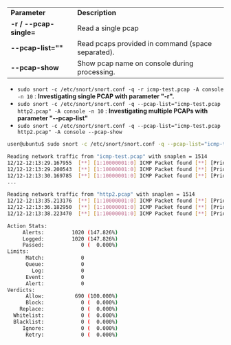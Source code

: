 |                         |                                                   |
| ----------------------- | ------------------------------------------------- |
| **Parameter**           | **Description**                                   |
| **-r / --pcap-single=** | Read a single pcap                                |
| **--pcap-list=""**      | Read pcaps provided in command (space separated). |
| **--pcap-show**         | Show pcap name on console during processing.      |

- `sudo snort -c /etc/snort/snort.conf -q -r icmp-test.pcap -A console -n 10` : **Investigating single PCAP with parameter "-r".**
- `sudo snort -c /etc/snort/snort.conf -q --pcap-list="icmp-test.pcap http2.pcap" -A console -n 10` : **Investigating multiple PCAPs with parameter "--pcap-list"**
- `sudo snort -c /etc/snort/snort.conf -q --pcap-list="icmp-test.pcap http2.pcap" -A console --pcap-show`

```Bash
user@ubuntu$ sudo snort -c /etc/snort/snort.conf -q --pcap-list="icmp-test.pcap http2.pcap" -A console --pcap-show 

Reading network traffic from "icmp-test.pcap" with snaplen = 1514
12/12-12:13:29.167955  [**] [1:10000001:0] ICMP Packet found [**] [Priority: 0] {ICMP} 192.168.175.129 -> 142.250.187.110
12/12-12:13:29.200543  [**] [1:10000001:0] ICMP Packet found [**] [Priority: 0] {ICMP} 142.250.187.110 -> 192.168.175.129
12/12-12:13:30.169785  [**] [1:10000001:0] ICMP Packet found [**] [Priority: 0] {ICMP} 192.168.175.129 -> 142.250.187.110
...

Reading network traffic from "http2.pcap" with snaplen = 1514
12/12-12:13:35.213176  [**] [1:10000001:0] ICMP Packet found [**] [Priority: 0] {ICMP} 142.250.187.110 -> 192.168.175.129
12/12-12:13:36.182950  [**] [1:10000001:0] ICMP Packet found [**] [Priority: 0] {ICMP} 192.168.175.129 -> 142.250.187.110
12/12-12:13:38.223470  [**] [1:10000001:0] ICMP Packet found [**] [Priority: 0] {ICMP} 142.250.187.110 -> 192.168.175.129
```

```Bash
Action Stats:
     Alerts:         1020 (147.826%)
     Logged:         1020 (147.826%)
     Passed:            0 (  0.000%)
Limits:
      Match:            0
      Queue:            0
        Log:            0
      Event:            0
      Alert:            0
Verdicts:
      Allow:          690 (100.000%)
      Block:            0 (  0.000%)
    Replace:            0 (  0.000%)
  Whitelist:            0 (  0.000%)
  Blacklist:            0 (  0.000%)
     Ignore:            0 (  0.000%)
      Retry:            0 (  0.000%)
```